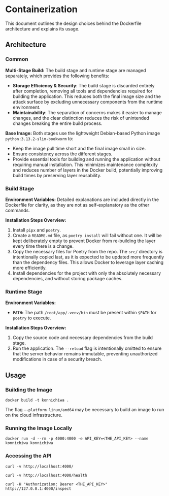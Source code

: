 # Containerization

This document outlines the design choices behind the Dockerfile architecture and explains its usage.

## Architecture

### Common
**Multi-Stage Build:** The build stage and runtime stage are managed separately, which provides the following benefits:
- **Storage Efficiency & Security**: The build stage is discarded entirely after completion, removing all tools and dependencies required for building the application. This reduces both the final image size and the attack surface by excluding unnecessary components from the runtime environment.
- **Maintainability**: The separation of concerns makes it easier to manage changes, and the clear distinction reduces the risk of unintended changes breaking the entire build process.

**Base Image:** Both stages use the lightweight Debian-based Python image `python:3.13.2-slim-bookworm` to:
- Keep the image pull time short and the final image small in size.
- Ensure consistency across the different stages.
- Provide essential tools for building and running the application without requiring manual installation. This minimizes maintenance complexity and reduces number of layers in the Docker build, potentially improving build times by preserving layer reusability.

### Build Stage
**Environment Variables:** Detailed explanations are included directly in the Dockerfile for clarity, as they are not as self-explanatory as the other commands.

**Installation Steps Overview:**
1. Install `pipx` and `poetry`.
2. Create a `README.md` file, as `poetry install` will fail without one. It will be kept deliberately empty to prevent Docker from re-building the layer every time there is a change.
3. Copy the necessary files for Poetry from the repo. The `src/` directory is intentionally copied last, as it is expected to be updated more frequently than the dependency files. This allows Docker to leverage layer caching more efficiently.
4. Install dependencies for the project with only the absolutely necessary dependencies, and without storing package caches.

### Runtime Stage
**Environment Variables:**
- **`PATH`:** The path `/root/app/.venv/bin` must be present within `$PATH` for `poetry` to execute.

**Installation Steps Overview:**
1. Copy the source code and necessary dependencies from the build stage.
2. Run the application. The `--reload` flag is intentionally omitted to ensure that the server behavior remains immutable, preventing unauthorized modifications in case of a security breach.

## Usage
### Building the Image
```
docker build -t konnichiwa .
```
The flag `--platform linux/amd64` may be necessary to build an image to run on the cloud infrastructure.

### Running the Image Locally
```
docker run -d --rm -p 4000:4000 -e API_KEY=<THE_API_KEY> --name konnichiwa konnichiwa
```

### Accessing the API
```
curl -v http://localhost:4000/

curl -v http://localhost:4000/health

curl -H "Authorization: Bearer <THE_API_KEY>" http://127.0.0.1:4000/inspect
```
